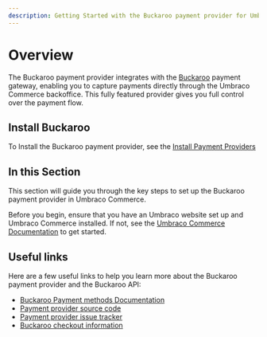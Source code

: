 ```yaml
---
description: Getting Started with the Buckaroo payment provider for Umbraco Commerce.
---
```


# Overview

The Buckaroo payment provider integrates with the [Buckaroo](https://www.buckaroo.eu/) payment gateway, enabling you to capture payments directly through the Umbraco Commerce backoffice. This fully featured provider gives you full control over the payment flow.

## Install Buckaroo

To Install the Buckaroo payment provider, see the [Install Payment Providers](../install-payment-providers.md)

## In this Section

This section will guide you through the key steps to set up the Buckaroo payment provider in Umbraco Commerce.

Before you begin, ensure that you have an Umbraco website set up and Umbraco Commerce installed. If not, see the [Umbraco Commerce Documentation](https://docs.umbraco.com/umbraco-commerce/) to get started.

## Useful links

Here are a few useful links to help you learn more about the Buckaroo payment provider and the Buckaroo API:

* [Buckaroo Payment methods Documentation](https://docs.buckaroo.io/docs/payment-methods)
* [Payment provider source code](https://github.com/umbraco/Umbraco.Commerce.PaymentProviders.Buckaroo)
* [Payment provider issue tracker](https://github.com/umbraco/Umbraco.Commerce.PaymentProviders.Buckaroo/issues)
* [Buckaroo checkout information](https://www.buckaroo.eu/large-corporations/solutions/payment-methods)
